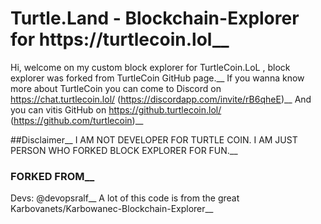 # Turtle.Land - Blockchain-Explorer for https://turtlecoin.lol__
Hi, welcome on my custom block explorer for TurtleCoin.LoL , block explorer was forked from TurtleCoin GitHub page.__
If you wanna know more about TurtleCoin you can come to Discord on https://chat.turtlecoin.lol/ (https://discordapp.com/invite/rB6qheE)__
And you can vitis GitHub on https://github.turtlecoin.lol/ (https://github.com/turtlecoin)__


##Disclaimer__
I AM NOT DEVELOPER FOR TURTLE COIN. I AM JUST PERSON WHO FORKED BLOCK EXPLORER FOR FUN.__


### FORKED FROM__
Devs: @devopsralf__
A lot of this code is from the great Karbovanets/Karbowanec-Blockchain-Explorer__

